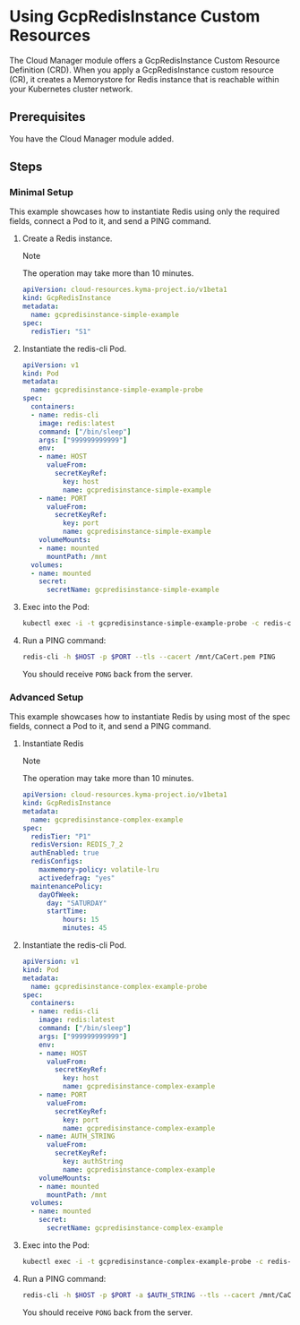 # Using GcpRedisInstance Custom Resources

The Cloud Manager module offers a GcpRedisInstance Custom Resource Definition (CRD). When you apply a GcpRedisInstance custom resource (CR), it creates a Memorystore for Redis instance that is reachable within your Kubernetes cluster network.

## Prerequisites  <!-- {docsify-ignore} -->

You have the Cloud Manager module added.

## Steps

### Minimal Setup

This example showcases how to instantiate Redis using only the required fields, connect a Pod to it, and send a PING command.

1. Create a Redis instance.

   > [!NOTE]
   > The operation may take more than 10 minutes.

   ```yaml
   apiVersion: cloud-resources.kyma-project.io/v1beta1
   kind: GcpRedisInstance
   metadata:
     name: gcpredisinstance-simple-example
   spec:
     redisTier: "S1"
   ```

2. Instantiate the redis-cli Pod.

   ```yaml
   apiVersion: v1
   kind: Pod
   metadata:
     name: gcpredisinstance-simple-example-probe
   spec:
     containers:
     - name: redis-cli
       image: redis:latest
       command: ["/bin/sleep"]
       args: ["999999999999"]
       env:
       - name: HOST
         valueFrom:
           secretKeyRef:
             key: host
             name: gcpredisinstance-simple-example
       - name: PORT
         valueFrom:
           secretKeyRef:
             key: port
             name: gcpredisinstance-simple-example
       volumeMounts:
       - name: mounted
         mountPath: /mnt
     volumes:
     - name: mounted
       secret:
         secretName: gcpredisinstance-simple-example
   ```

3. Exec into the Pod:

   ```bash
   kubectl exec -i -t gcpredisinstance-simple-example-probe -c redis-cli -- sh -c "clear; (bash || ash || sh)"
   ```

4. Run a PING command:

   ```bash
   redis-cli -h $HOST -p $PORT --tls --cacert /mnt/CaCert.pem PING
   ```

   You should receive `PONG` back from the server.

### Advanced Setup

This example showcases how to instantiate Redis by using most of the spec fields, connect a Pod to it, and send a PING command.

1. Instantiate Redis

   > [!NOTE]
   > The operation may take more than 10 minutes.

   ```yaml
   apiVersion: cloud-resources.kyma-project.io/v1beta1
   kind: GcpRedisInstance
   metadata:
     name: gcpredisinstance-complex-example
   spec:
     redisTier: "P1"
     redisVersion: REDIS_7_2
     authEnabled: true
     redisConfigs:
       maxmemory-policy: volatile-lru
       activedefrag: "yes"
     maintenancePolicy:
       dayOfWeek:
         day: "SATURDAY"
         startTime:
             hours: 15
             minutes: 45
   ```

2. Instantiate the redis-cli Pod.

   ```yaml
   apiVersion: v1
   kind: Pod
   metadata:
     name: gcpredisinstance-complex-example-probe
   spec:
     containers:
     - name: redis-cli
       image: redis:latest
       command: ["/bin/sleep"]
       args: ["999999999999"]
       env:
       - name: HOST
         valueFrom:
           secretKeyRef:
             key: host
             name: gcpredisinstance-complex-example
       - name: PORT
         valueFrom:
           secretKeyRef:
             key: port
             name: gcpredisinstance-complex-example
       - name: AUTH_STRING
         valueFrom:
           secretKeyRef:
             key: authString
             name: gcpredisinstance-complex-example
       volumeMounts:
       - name: mounted
         mountPath: /mnt
     volumes:
     - name: mounted
       secret:
         secretName: gcpredisinstance-complex-example
   ```

3. Exec into the Pod:

   ```bash
   kubectl exec -i -t gcpredisinstance-complex-example-probe -c redis-cli -- sh -c "clear; (bash || ash || sh)"
   ```

4. Run a PING command:

   ```bash
   redis-cli -h $HOST -p $PORT -a $AUTH_STRING --tls --cacert /mnt/CaCert.pem PING
   ```

   You should receive `PONG` back from the server.
  